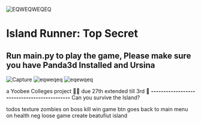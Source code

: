 ![EQWEQWEQEQ](https://user-images.githubusercontent.com/62681404/171524763-b12a83c3-22ec-41cd-9e1b-862e13154af0.png)
# Island Runner: Top Secret
## Run main.py to play the game, Please make sure you have Panda3d Installed and Ursina
![Capture](https://user-images.githubusercontent.com/62681404/171524079-7757e54e-b56e-453d-8260-9be6d005e4f4.JPG)
![eqweqeq](https://user-images.githubusercontent.com/62681404/171524082-efe4a237-4444-4e3a-a9cb-486c35fb702a.JPG)
![eqewqeq](https://user-images.githubusercontent.com/62681404/171524084-1593733a-79f2-4c13-9b6a-f7f727935b70.JPG)


a Yoobee Colleges project 🐱‍🐉 due 27th extended till 3rd 🎁
**--------------------------------------------**
Can you survive the Island?

todos texture zombies
on boss kill win game btn goes back to main menu
on health neg loose game
create beatufiut island 




